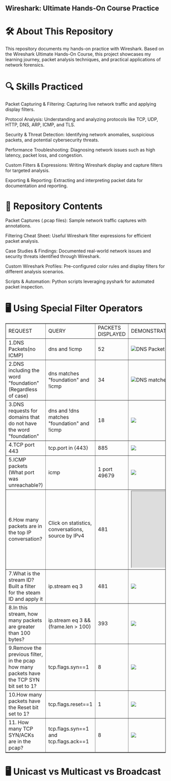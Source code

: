 ## Wireshark: Ultimate Hands-On Course Practice

# 🛠 About This Repository

This repository documents my hands-on practice with Wireshark. Based on the Wireshark Ultimate Hands-On Course, this project showcases my learning journey, packet analysis techniques, and practical applications of network forensics.

# 🔍 Skills Practiced

Packet Capturing & Filtering: Capturing live network traffic and applying display filters.

Protocol Analysis: Understanding and analyzing protocols like TCP, UDP, HTTP, DNS, ARP, ICMP, and TLS.

Security & Threat Detection: Identifying network anomalies, suspicious packets, and potential cybersecurity threats.

Performance Troubleshooting: Diagnosing network issues such as high latency, packet loss, and congestion.

Custom Filters & Expressions: Writing Wireshark display and capture filters for targeted analysis.

Exporting & Reporting: Extracting and interpreting packet data for documentation and reporting.

# 📂 Repository Contents

Packet Captures (.pcap files): Sample network traffic captures with annotations.

Filtering Cheat Sheet: Useful Wireshark filter expressions for efficient packet analysis.

Case Studies & Findings: Documented real-world network issues and security threats identified through Wireshark.

Custom Wireshark Profiles: Pre-configured color rules and display filters for different analysis scenarios.

Scripts & Automation: Python scripts leveraging pyshark for automated packet inspection.

# 🖥️ Using Special Filter Operators
<table border="1">
  <tr>
    <td>REQUEST</td>
    <td>QUERY</td>
    <td>PACKETS DISPLAYED</td>
    <td>DEMONSTRATION</td>
  </tr>
  <tr>
    <td>1.DNS Packets(no ICMP)</td>
    <td>dns and !icmp</td>
    <td>52</td>
    <td><img src="https://github.com/user-attachments/assets/2a1be0be-30f8-4793-9cda-ff3fdf7fea30" alt="DNS Packet Screenshot"></td>
  </tr>
  <tr>
    <td>2.DNS including the word "foundation"(Regardless of case)</td>
    <td>dns matches "foundation" and !icmp </td>
    <td>34</td>
    <td><img src="https://github.com/user-attachments/assets/18c7e066-05e9-46aa-a81a-a29eb5b39aa3" alt="DNS matches Screeshot"></td>
  </tr>
  <tr>
    <td>3.DNS requests for domains that do not have the word "foundation" </td>
    <td>dns and !dns matches "foundation" and !icmp</td>
    <td>18</td>
    <td><img src="https://github.com/user-attachments/assets/aff0a025-1215-494f-a275-1de52df7a235" ></td>
  </tr>
  <tr>
    <td>4.TCP port 443</td>
    <td>tcp.port in {443}</td>
    <td>885</td>
    <td><img src="https://github.com/user-attachments/assets/db2a63c1-f24d-42f3-9a82-0ac6263efc80"></td>
  </tr>
  <tr>
    <td>5.ICMP packets (What port was unreachable?)</td>
    <td>icmp</td>
    <td>1 port 49679</td>
    <td><img src="https://github.com/user-attachments/assets/29d0f02e-f4c5-4fb5-9165-6d5f9e0d6155"></td>
  </tr>
  <tr>
    <td>6.How many packets are in the top IP conversation?</td>
    <td>Click on statistics, conversations, source by IPv4 </td>
    <td>481</td>
    <td><iframe src="https://drive.google.com/file/d/1N-5Zrhz6EB7dbwl-XOVTtDGToiAkncVL/preview" width="320" height="240" allow="autoplay"></iframe></tr>
  <tr>
    <td>7.What is the stream ID? Built a filter for the steam ID and apply it
    <td>ip.stream eq 3</td>
    <td>481</td>
    <td><img src="https://github.com/user-attachments/assets/8d36b698-5f42-42b8-b836-b187b88c6b3a"></td>
  </tr>
  <tr>
    <td>8.In this stream, how many packets are greater than 100 bytes?</td>
    <td>ip.stream eq 3 && (frame.len > 100)</td>
    <td>393</td>
    <td><img src="https://github.com/user-attachments/assets/674eb19d-069f-40e9-bc80-fc6da1486fed"></td>
  </tr>
  <tr> 
    <td>9.Remove the previous filter, in the pcap how many packets have the TCP SYN bit set to 1?</td>
    <td>tcp.flags.syn==1</td>
    <td>8</td>
    <td><img src="https://github.com/user-attachments/assets/c620bafa-3b11-49da-9d02-4fbcc78785a7"></td>
  </tr>
  <tr>
    <td>10.How many packets have the Reset bit set to 1?</td>
    <td>tcp.flags.reset==1</td>
    <td>1</td>
    <td><img src="https://github.com/user-attachments/assets/0b437d50-85bb-4f15-a0ab-c6bfdf5791a5"></td>
  </tr>
    <tr>
    <td>11. How many TCP SYN/ACKs are in the pcap?</td>
    <td>tcp.flags.syn==1 and tcp.flags.ack==1</td>
    <td>8</td>
      <td><img src="https://github.com/user-attachments/assets/8716db1d-c9eb-4595-bc70-4c5e83f3c664"></td>
  </tr>
</table>

# 🖥️ Unicast vs Multicast vs Broadcast
